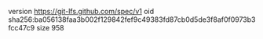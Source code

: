 version https://git-lfs.github.com/spec/v1
oid sha256:ba056138faa3b002f129842fef9c49383fd87cb0d5de3f8af0f0973b3fcc47c9
size 958
